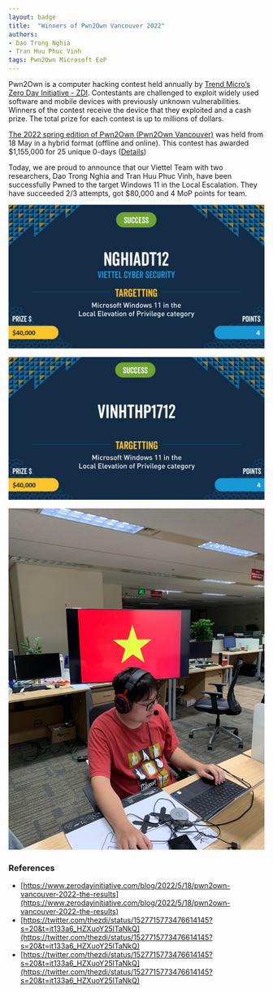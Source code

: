 ```yaml
---
layout: badge
title:  "Winners of Pwn2Own Vancouver 2022"
authors:
- Dao Trong Nghia
- Tran Huu Phuc Vinh
tags: Pwn2Own Microsoft EoP
---
```


Pwn2Own is a computer hacking contest held annually by [Trend Micro’s Zero Day Initiative - ZDI](https://www.zerodayinitiative.com/). Contestants are challenged to exploit widely used software and mobile devices with previously unknown vulnerabilities. Winners of the contest receive the device that they exploited and a cash prize. The total prize for each contest is up to millions of dollars.

[The 2022 spring edition of Pwn2Own (Pwn2Own Vancouver)](https://www.zerodayinitiative.com/blog/2022/5/17/pwn2own-vancouver-2022-the-schedule) was held from 18 May in a hybrid format (offline and online). This contest has awarded $1,155,000 for 25 unique 0-days ([Details](https://twitter.com/thezdi/status/1527777833241628672?s=20&t=it133a6_HZXuoY25lTaNkQ))

Today, we are proud to announce that our Viettel Team with two researchers, Dao Trong Nghia and Tran Huu Phuc Vinh, have been successfully Pwned to the target Windows 11 in the Local Escalation. They have succeeded 2/3 attempts, got $80,000 and 4 MoP points for team.

![nghiadt](/badges/images/p2o-2022-nghiadt.jpg)

![vinhthp](/badges/images/p2o-2022-vinhthp.jpg)

![nghiadt2](/badges/images/p2o-2022-nghiadt2.jpg)

### References
- [https://www.zerodayinitiative.com/blog/2022/5/18/pwn2own-vancouver-2022-the-results](https://www.zerodayinitiative.com/blog/2022/5/18/pwn2own-vancouver-2022-the-results)
- [https://twitter.com/thezdi/status/1527715773476614145?s=20&t=it133a6_HZXuoY25lTaNkQ](https://twitter.com/thezdi/status/1527715773476614145?s=20&t=it133a6_HZXuoY25lTaNkQ)
- [https://twitter.com/thezdi/status/1527715773476614145?s=20&t=it133a6_HZXuoY25lTaNkQ](https://twitter.com/thezdi/status/1527715773476614145?s=20&t=it133a6_HZXuoY25lTaNkQ)